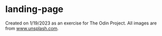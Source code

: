 # landing-page

Created on 1/19/2023 as an exercise for The Odin Project. All images are from www.unsplash.com.
